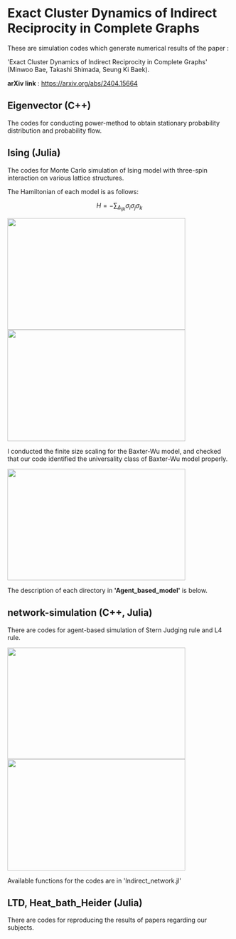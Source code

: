 # Exact Cluster Dynamics of Indirect Reciprocity in Complete Graphs

These are simulation codes which generate numerical results of the paper :

'Exact Cluster Dynamics of Indirect Reciprocity in Complete Graphs' (Minwoo Bae, Takashi Shimada, Seung Ki Baek).


**arXiv link** : https://arxiv.org/abs/2404.15664

## Eigenvector (C++)

The codes for conducting power-method to obtain stationary probability distribution and probability flow.

## Ising (Julia)

The codes for Monte Carlo simulation of Ising model with three-spin interaction on various lattice structures.

The Hamiltonian of each model is as follows:

$$
H=-\sum_{\Delta_{ijk}} \sigma_i \sigma_j \sigma_k
$$

<img src="https://github.com/BOS-Bae/Balance-indirect-reciprocity/blob/main/fig/kagome_m.png" width="400" height="250"/>

<img src="https://github.com/BOS-Bae/Balance-indirect-reciprocity/blob/main/fig/kagome_E.png" width="400" height="250"/>

I conducted the finite size scaling for the Baxter-Wu model, and checked that our code identified the universality class of Baxter-Wu model properly.

<img src="https://github.com/BOS-Bae/Balance-indirect-reciprocity/blob/main/fig/Baxter_Wu.png" width="400" height="250"/>
  

The description of each directory in **'Agent_based_model'** is below.

## network-simulation (C++, Julia)

There are codes for agent-based simulation of Stern Judging rule and L4 rule.

<img src="https://github.com/BOS-Bae/Balance-indirect-reciprocity/blob/main/fig/L6_fixation.png" width="400" height="250"/>

<img src="https://github.com/BOS-Bae/Balance-indirect-reciprocity/blob/main/fig/L4_fixation.png" width="400" height="250"/>

Available functions for the codes are in 'Indirect_network.jl'

## LTD, Heat_bath_Heider (Julia)

There are codes for reproducing the results of papers regarding our subjects.

